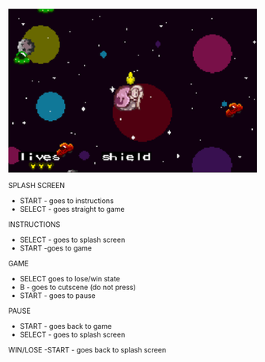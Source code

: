 ![](Graphics/PrincessProtector.PNG)

SPLASH SCREEN
- START - goes to instructions
- SELECT - goes straight to game

INSTRUCTIONS
- SELECT - goes to splash screen
- START -goes to game

GAME
- SELECT goes to lose/win state
- B - goes to cutscene (do not press)
- START - goes to pause

PAUSE
- START - goes back to game
- SELECT - goes to splash screen

WIN/LOSE
-START - goes back to splash screen

